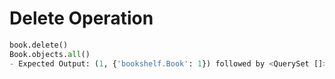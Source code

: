 # Delete Operation
```python
book.delete()
Book.objects.all()
- Expected Output: (1, {'bookshelf.Book': 1}) followed by <QuerySet []>
